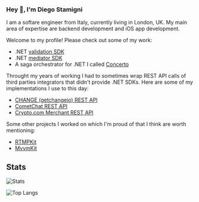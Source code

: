 ### Hey 👋, I'm Diego Stamigni
I am a softare engineer from Italy, currently living in London, UK. My main area of expertise are backend development and iOS app development.

Welcome to my profile! Please check out some of my work:
 * .NET [validation SDK](https://github.com/diegostamigni/Validator)
 * .NET [mediator SDK](https://github.com/diegostamigni/CommandExecutor)
 * A saga orchestrator for .NET I called [Concerto](https://github.com/diegostamigni/Concerto.NET)

Throught my years of working I had to sometimes wrap REST API calls of third parties integrators that didn't provide .NET SDKs. Here are some of my implementations I use to this day:
 * [CHANGE (getchangeio) REST API](https://github.com/diegostamigni/Rest.GetChangeio)
 * [CometChat REST API](https://github.com/diegostamigni/Rest.CometChat)
 * [Crypto.com Merchant REST API](https://github.com/diegostamigni/Rest.CryptoCom.Merchant)

Some other projects I worked on which I'm proud of that I think are worth mentioning:
 * [RTMPKit](https://github.com/diegostamigni/RtmpKit)
 * [MvvmKit](https://github.com/diegostamigni/MvvmKit)

## Stats

![Stats](https://github-readme-stats.vercel.app/api?username=diegostamigni&show_icons=true&theme=dracula&rank_icon=github)

![Top Langs](https://github-readme-stats.vercel.app/api/top-langs/?username=diegostamigni&theme=dracula)
